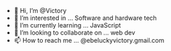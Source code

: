 - 👋 Hi, I’m @Victory
- 👀 I’m interested in ... Software and hardware tech
- 🌱 I’m currently learning ... JavaScript
- 💞️ I’m looking to collaborate on ... web dev
- 📫 How to reach me ... @ebeluckyvictory.gmail.com

<!---
Onyenka/Onyenka is a ✨ special ✨ repository because its `README.md` (this file) appears on your GitHub profile.
You can click the Preview link to take a look at your changes.
--->
